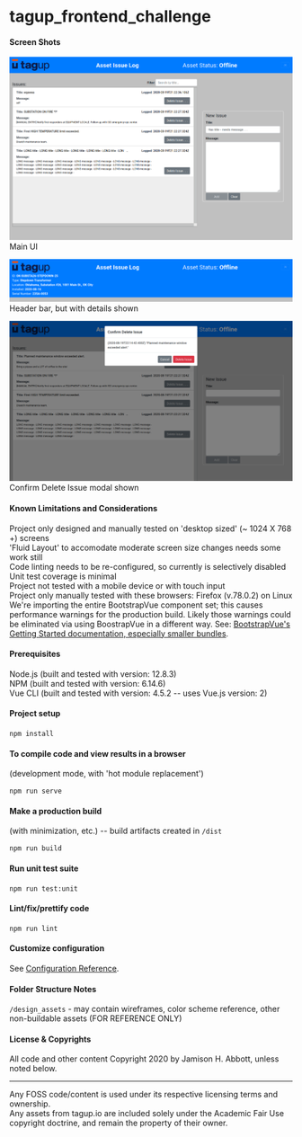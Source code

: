 # tagup_frontend_challenge

#### Screen Shots
![Main UI](/screenshots/MainUI.png)Main UI  
  
![HeaderWithDetailsShown](/screenshots/HeaderWithDetailsShown.png)Header bar, but with details shown  
  
![ConfirmDeleteIssueModal](/screenshots/ConfirmDeleteIssueModal.png)Confirm Delete Issue modal shown  

#### Known Limitations and Considerations
Project only designed and manually tested on 'desktop sized' (~ 1024 X 768 +) screens  
'Fluid Layout' to accomodate moderate screen size changes needs some work still  
Code linting needs to be re-configured, so currently is selectively disabled  
Unit test coverage is minimal  
Project not tested with a mobile device or with touch input  
Project only manually tested with these browsers: Firefox (v.78.0.2) on Linux  
We're importing the entire BootstrapVue component set; this causes performance warnings for the production build.
Likely those warnings could be eliminated via using BoostrapVue in a different way.
See: [BootstrapVue's Getting Started documentation, especially smaller bundles](https://bootstrap-vue.org/docs).

#### Prerequisites
Node.js  (built and tested with version: 12.8.3)  
NPM  (built and tested with version: 6.14.6)  
Vue CLI  (built and tested with version: 4.5.2 -- uses Vue.js version: 2)

#### Project setup
```
npm install
```

#### To compile code and view results in a browser
(development mode, with 'hot module replacement')
```
npm run serve
```

#### Make a production build
(with minimization, etc.) -- build artifacts created in `/dist`
```
npm run build
```

#### Run unit test suite
```
npm run test:unit
```

#### Lint/fix/prettify code
```
npm run lint
```

#### Customize configuration
See [Configuration Reference](https://cli.vuejs.org/config/).

#### Folder Structure Notes
`/design_assets` - may contain wireframes, color scheme reference, other non-buildable assets  (FOR REFERENCE ONLY)

#### License & Copyrights

All code and other content Copyright 2020 by Jamison H. Abbott, unless noted below.  

---
Any FOSS code/content is used under its respective licensing terms and ownership.  
Any assets from tagup.io are included solely under the Academic Fair Use copyright doctrine, and remain the property of their owner.
